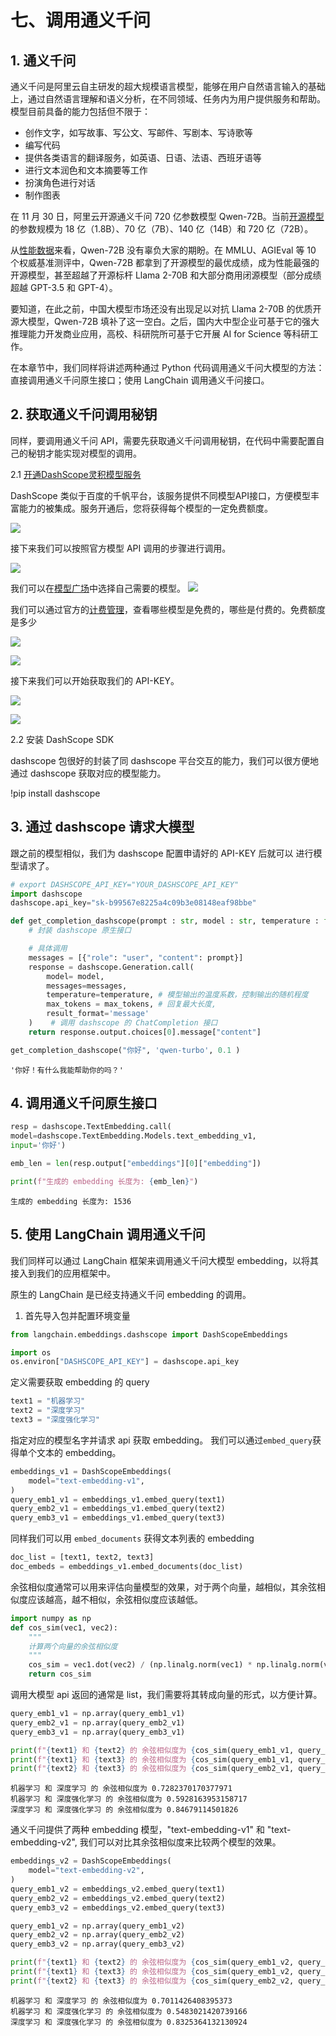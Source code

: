 # 七、调用通义千问

## 1. 通义千问

通义千问是阿里云自主研发的超大规模语言模型，能够在用户自然语言输入的基础上，通过自然语言理解和语义分析，在不同领域、任务内为用户提供服务和帮助。模型目前具备的能力包括但不限于：

- 创作文字，如写故事、写公文、写邮件、写剧本、写诗歌等
- 编写代码
- 提供各类语言的翻译服务，如英语、日语、法语、西班牙语等
- 进行文本润色和文本摘要等工作
- 扮演角色进行对话
- 制作图表


在 11 月 30 日，阿里云开源通义千问 720 亿参数模型 Qwen-72B。当前[开源模型](https://github.com/QwenLM/Qwen/blob/main/README_CN.md)的参数规模为 18 亿（1.8B）、70 亿（7B）、140 亿（14B）和 720 亿（72B）。


从[性能数据](https://github.com/QwenLM/Qwen)来看，Qwen-72B 没有辜负大家的期盼。在 MMLU、AGIEval 等 10 个权威基准测评中，Qwen-72B 都拿到了开源模型的最优成绩，成为性能最强的开源模型，甚至超越了开源标杆 Llama 2-70B 和大部分商用闭源模型（部分成绩超越 GPT-3.5 和 GPT-4）。

要知道，在此之前，中国大模型市场还没有出现足以对抗 Llama 2-70B 的优质开源大模型，Qwen-72B 填补了这一空白。之后，国内大中型企业可基于它的强大推理能力开发商业应用，高校、科研院所可基于它开展 AI for Science 等科研工作。


在本章节中，我们同样将讲述两种通过 Python 代码调用通义千问大模型的方法：直接调用通义千问原生接口；使用 LangChain 调用通义千问接口。

## 2. 获取通义千问调用秘钥

同样，要调用通义千问 API，需要先获取通义千问调用秘钥，在代码中需要配置自己的秘钥才能实现对模型的调用。

2.1 [开通DashScope灵积模型服务](https://dashscope.console.aliyun.com/overview?spm=a2c4g.11186623.0.0.482d14e6eITHD5)


DashScope 类似于百度的千帆平台，该服务提供不同模型API接口，方便模型丰富能力的被集成。服务开通后，您将获得每个模型的一定免费额度。

![](../figures/通义千问控制台2.png)

接下来我们可以按照官方模型 API 调用的步骤进行调用。

![](../figures/通义千问控制台3.png)

我们可以在[模型广场](https://dashscope.console.aliyun.com/model)中选择自己需要的模型。
![](../figures/通义千问模型广场.png)

我们可以通过官方的[计费管理](https://dashscope.console.aliyun.com/billing)，查看哪些模型是免费的，哪些是付费的。免费额度是多少

![](../figures/通义千问控制台6.png)

![](../figures/通义千问控制台7.png)

接下来我们可以开始获取我们的 API-KEY。

![](../figures/通义千问控制台4.png)

![](../figures/通义千问控制台5.png)

2.2 安装 DashScope SDK


dashscope 包很好的封装了同 dashscope 平台交互的能力，我们可以很方便地通过 dashscope 获取对应的模型能力。

!pip install dashscope

## 3. 通过 dashscope 请求大模型

跟之前的模型相似，我们为 dashscope 配置申请好的 API-KEY 后就可以 进行模型请求了。


```python
# export DASHSCOPE_API_KEY="YOUR_DASHSCOPE_API_KEY"
import dashscope
dashscope.api_key="sk-b99567e8225a4c09b3e08148eaf98bbe"
```


```python
def get_completion_dashscope(prompt : str, model : str, temperature : float,  max_tokens:int=256):
    # 封装 dashscope 原生接口

    # 具体调用
    messages = [{"role": "user", "content": prompt}]
    response = dashscope.Generation.call(
        model= model,
        messages=messages,
        temperature=temperature, # 模型输出的温度系数，控制输出的随机程度
        max_tokens = max_tokens, # 回复最大长度,
        result_format='message'
    )    # 调用 dashscope 的 ChatCompletion 接口
    return response.output.choices[0].message["content"]

```


```python
get_completion_dashscope("你好", 'qwen-turbo', 0.1 )
```




    '你好！有什么我能帮助你的吗？'



## 4. 调用通义千问原生接口


```python
resp = dashscope.TextEmbedding.call(
model=dashscope.TextEmbedding.Models.text_embedding_v1,
input='你好')
```


```python
emb_len = len(resp.output["embeddings"][0]["embedding"])
```


```python
print(f"生成的 embedding 长度为: {emb_len}")

```

    生成的 embedding 长度为: 1536


## 5. 使用 LangChain 调用通义千问

我们同样可以通过 LangChain 框架来调用通义千问大模型 embedding，以将其接入到我们的应用框架中。

原生的 LangChain 是已经支持通义千问 embedding 的调用。

1. 首先导入包并配置环境变量


```python
from langchain.embeddings.dashscope import DashScopeEmbeddings
```


```python
import os
os.environ["DASHSCOPE_API_KEY"] = dashscope.api_key
```

定义需要获取 embedding 的 query


```python
text1 = "机器学习"
text2 = "深度学习"
text3 = "深度强化学习"
```

指定对应的模型名字并请求 api 获取 embedding。
我们可以通过`embed_query`获得单个文本的 embedding。


```python
embeddings_v1 = DashScopeEmbeddings(
    model="text-embedding-v1",
)
query_emb1_v1 = embeddings_v1.embed_query(text1)
query_emb2_v1 = embeddings_v1.embed_query(text2)
query_emb3_v1 = embeddings_v1.embed_query(text3)
```

同样我们可以用 `embed_documents` 获得文本列表的 embedding 


```python
doc_list = [text1, text2, text3]
doc_embeds = embeddings_v1.embed_documents(doc_list)
```

余弦相似度通常可以用来评估向量模型的效果，对于两个向量，越相似，其余弦相似度应该越高，越不相似，余弦相似度应该越低。


```python
import numpy as np
def cos_sim(vec1, vec2):
    """
    计算两个向量的余弦相似度
    """
    cos_sim = vec1.dot(vec2) / (np.linalg.norm(vec1) * np.linalg.norm(vec2))
    return cos_sim
```

调用大模型 api 返回的通常是 list，我们需要将其转成向量的形式，以方便计算。


```python
query_emb1_v1 = np.array(query_emb1_v1)
query_emb2_v1 = np.array(query_emb2_v1)
query_emb3_v1 = np.array(query_emb3_v1)

print(f"{text1} 和 {text2} 的 余弦相似度为 {cos_sim(query_emb1_v1, query_emb2_v1)}")
print(f"{text1} 和 {text3} 的 余弦相似度为 {cos_sim(query_emb1_v1, query_emb3_v1)}")
print(f"{text2} 和 {text3} 的 余弦相似度为 {cos_sim(query_emb2_v1, query_emb3_v1)}")
```

    机器学习 和 深度学习 的 余弦相似度为 0.7282370170377971
    机器学习 和 深度强化学习 的 余弦相似度为 0.5928163953158717
    深度学习 和 深度强化学习 的 余弦相似度为 0.84679114501826


通义千问提供了两种 embedding 模型，"text-embedding-v1" 和 "text-embedding-v2", 我们可以对比其余弦相似度来比较两个模型的效果。


```python
embeddings_v2 = DashScopeEmbeddings(
    model="text-embedding-v2",
)
query_emb1_v2 = embeddings_v2.embed_query(text1)
query_emb2_v2 = embeddings_v2.embed_query(text2)
query_emb3_v2 = embeddings_v2.embed_query(text3)

query_emb1_v2 = np.array(query_emb1_v2)
query_emb2_v2 = np.array(query_emb2_v2)
query_emb3_v2 = np.array(query_emb3_v2)

print(f"{text1} 和 {text2} 的 余弦相似度为 {cos_sim(query_emb1_v2, query_emb2_v2)}")
print(f"{text1} 和 {text3} 的 余弦相似度为 {cos_sim(query_emb1_v2, query_emb3_v2)}")
print(f"{text2} 和 {text3} 的 余弦相似度为 {cos_sim(query_emb2_v2, query_emb3_v2)}")
```

    机器学习 和 深度学习 的 余弦相似度为 0.7011426408395373
    机器学习 和 深度强化学习 的 余弦相似度为 0.5483021420739166
    深度学习 和 深度强化学习 的 余弦相似度为 0.8325364132130924

